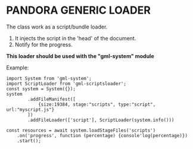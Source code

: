 PANDORA GENERIC LOADER
====================

The class work as a script/bundle loader. 
1. It injects the script in the 'head' of the document.
2. Notify for the progress.

**This loader should be used with the "gml-system" module**

Example:

```
import System from 'gml-system'; 
import ScriptLoader from 'gml-scriptsloader';
const system = System({});
system
        .addFileManifest([
            {size:19384, stage:"scripts", type:"script", url:"myscript.js"}
        ])
        .addFileLoader(['script'], ScriptLoader(system.info()))

const resources = await system.loadStageFiles('scripts')
    .on('progress', function (percentage) {console'log(percentage)})
    .start();


```
